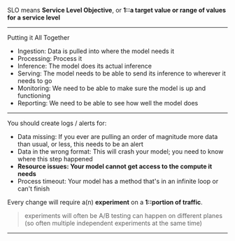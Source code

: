 SLO means **Service Level Objective**, or **1::a target value or range of values for a service level**

---

Putting it All Together
- Ingestion: Data is pulled into where the model needs it
- Processing: Process it
- Inference: The model does its actual inference
- Serving: The model needs to be able to send its inference to wherever it needs to go
- Monitoring: We need to be able to make sure the model is up and functioning
- Reporting: We need to be able to see how well the model does

---

You should create logs / alerts for:
- Data missing: If you ever are pulling an order of magnitude more data than usual, or less, this needs to be an alert
- Data in the wrong format: This will crash your model; you need to know where this step happened
- **Resource issues: Your model cannot get access to the compute it needs**
- Process timeout: Your model has a method that's in an infinite loop or can't finish

Every change will require a(n) **experiment** on a **1::portion of traffic**.
> experiments will often be A/B testing
> can happen on different planes (so often multiple independent experiments at the same time)



***
